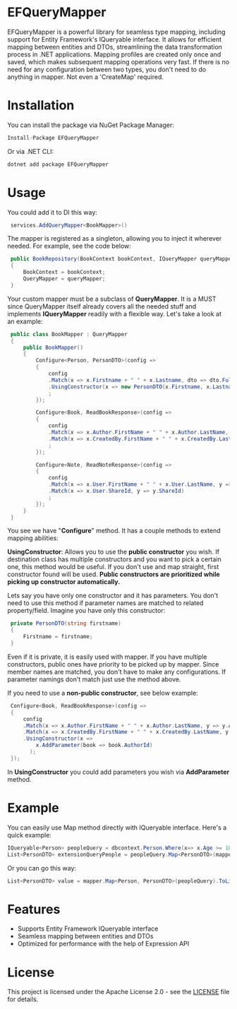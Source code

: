 # EFQueryMapper

EFQueryMapper is a powerful library for seamless type mapping, including support for Entity Framework's IQueryable interface. It allows for efficient mapping between entities and DTOs, streamlining the data transformation process in .NET applications. Mapping profiles are created only once and saved, which makes subsequent mapping operations very fast. If there is no need for any configuration between two types, you don't need to do anything in mapper. Not even a 'CreateMap' required.

# Installation

You can install the package via NuGet Package Manager:

```csharp
Install-Package EFQueryMapper
```
Or via .NET CLI:
```csharp
dotnet add package EFQueryMapper
```

# Usage

You could add it to DI this way:
```csharp
 services.AddQueryMapper<BookMapper>()
```

The mapper is registered as a singleton, allowing you to inject it wherever needed. For example, see the code below:
```csharp
 public BookRepository(BookContext bookContext, IQueryMapper queryMapper)
 {
     BookContext = bookContext;
     QueryMapper = queryMapper;
 }
```

Your custom mapper must be a subclass of **QueryMapper**. It is a MUST since QueryMapper itself already covers all the needed stuff and implements **IQueryMapper** readily with a flexible way. Let's take a look at an example:
```csharp
 public class BookMapper : QueryMapper
 {
     public BookMapper()
     {
         Configure<Person, PersonDTO>(config =>
         {
             config
             .Match(x => x.Firstname + " " + x.Lastname, dto => dto.Fullname)
             .UsingConstructor(x => new PersonDTO(x.Firstname, x.Lastname))
             ;
         });

         Configure<Book, ReadBookResponse>(config =>
         {
             config
             .Match(x => x.Author.FirstName + " " + x.Author.LastName, y => y.AuthorName)
             .Match(x => x.CreatedBy.FirstName + " " + x.CreatedBy.LastName, y => y.CreatedByName)
             ;
         });

         Configure<Note, ReadNoteResponse>(config =>
         {
             config
             .Match(x => x.User.FirstName + " " + x.User.LastName, y => y.UserName)
             .Match(x => x.User.ShareId, y => y.ShareId)
             ;
         });
     }
 }
```

You see we have "**Configure**" method. It has a couple methods to extend mapping abilities:  

**UsingConstructor**: Allows you to use the **public constructor** you wish. If destination class has multiple constructors and you want to pick a certain one, this method would be useful. If you don't use and map straight, first constructor found will be used. **Public constructors are prioritized while picking up constructor automatically.**  

Lets say you have only one constructor and it has parameters. You don't need to use this method if parameter names are matched to related property/field. Imagine you have only this constructor:
```csharp
 private PersonDTO(string firstname)
 {
     Firstname = firstname;
 }
```
Even if it is private, it is easily used with mapper. If you have multiple constructors, public ones have priority to be picked up by mapper. Since member names are matched, you don't have to make any configurations. If parameter namings don't match just use the method above.

If you need to use a **non-public constructor**, see below example:
```csharp
 Configure<Book, ReadBookResponse>(config =>
 {
     config
     .Match(x => x.Author.FirstName + " " + x.Author.LastName, y => y.AuthorName)
     .Match(x => x.CreatedBy.FirstName + " " + x.CreatedBy.LastName, y => y.CreatedByName)
     .UsingConstructor(x =>
         x.AddParameter(book => book.AuthorId)
       );
 });
```
In **UsingConstructor** you could add parameters you wish via **AddParameter** method.

# Example
You can easily use Map method directly with IQueryable interface. Here's a quick example:
```csharp
IQueryable<Person> peopleQuery = dbcontext.Person.Where(x=> x.Age >= 18);
List<PersonDTO> extensionQueryPeople = peopleQuery.Map<PersonDTO>(mapper).ToList();
```
Or you can go this way:
```csharp
List<PersonDTO> value = mapper.Map<Person, PersonDTO>(peopleQuery).ToList();
```

# Features
- Supports Entity Framework IQueryable interface
- Seamless mapping between entities and DTOs
- Optimized for performance with the help of Expression API


# License

This project is licensed under the Apache License 2.0 - see the [LICENSE](./LICENSE.txt) file for details.


